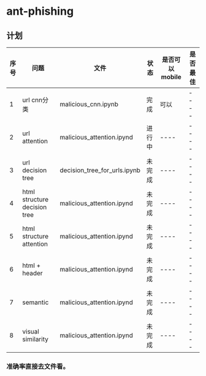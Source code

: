 # ant-phishing
## 计划
|  序号   | 问题  | 文件 | 状态 | 是否可以mobile | 是否最佳 |
|  ----  | ----  | ----  | ----  | ----  | ----  |
| 1  | url cnn分类 | malicious_cnn.ipynb | 完成 | 可以  | ----  |
| 2  | url attention | malicious_attention.ipynd  | 进行中 | ----  | ----  |
| 3  | url  decision tree | decision_tree_for_urls.ipynb  | 未完成 | ----  | ----  |
| 4  | html structure decision tree | malicious_attention.ipynd  | 未完成 | ----  | ----  |
| 5  | html structure  attention | malicious_attention.ipynd  | 未完成 | ----  | ----  |
| 6  | html + header  | malicious_attention.ipynd  | 未完成 | ----  | ----  |
| 7  | semantic | malicious_attention.ipynd  | 未完成 | ----  | ----  |
| 8  | visual similarity | malicious_attention.ipynd  | 未完成 | ----  | ----  |
### 准确率直接去文件看。